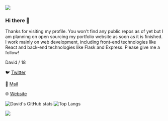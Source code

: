 ![](https://i.imgur.com/4M7IWwP.gif)
### Hi there 👋
Thanks for visiting my profile. You won't find any public repos as of yet but 
I am planning on open sourcing my portfolio website as soon as it is finished.
I work mainly on web development, including front-end technologies like React
and back-end technologies like Flask and Express. Please give me a follow!

David / 18

🐦 [Twitter](https://www.twitter.com/dvdshortland/)

📧 [Mail](mailto:dvdshortland@gmail.com)

🌐 [Website](https://davidshort.land/)

![David's GitHub stats](https://github-readme-stats.vercel.app/api?username=davidsho&count_private=true&show_icons=true&theme=tokyonight)
![Top Langs](https://github-readme-stats.vercel.app/api/top-langs/?username=anuraghazra&theme=tokyonight)

![](https://i.imgur.com/4M7IWwP.gif)

